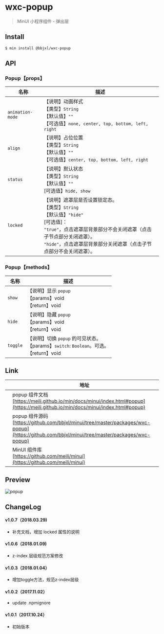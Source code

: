 # wxc-popup

> MinUI 小程序组件 - 弹出层

## Install

``` bash
$ min install @bbjxl/wxc-popup
```

## API

### Popup【props】

| 名称                  | 描述                         |
|----------------------|------------------------------|
|`animation-mode`           | 【说明】动画样式<br>【类型】`String`<br>【默认值】`""`<br>【可选值】`none, center, top, bottom, left, right`         |
|`align`           | 【说明】占位位置<br>【类型】`String`<br>【默认值】`""`<br>【可选值】`center, top, bottom, left, right`         |
|`status`           | 【说明】默认状态<br>【类型】`String`<br>【默认值】`""`<br>[可选值】`hide, show  `       |
|`locked`           | 【说明】遮罩层是否设置锁定态。<br>【类型】`String`<br>【默认值】`"hide"` <br>[可选值]：<br>`"true"`，点击遮罩层背景部分不会关闭遮罩（点击子节点部分关闭遮罩）。<br>`"hide"`，点击遮罩层背景部分关闭遮罩（点击子节点部分不会关闭遮罩）。<br>      |

### Popup【methods】

| 名称                  | 描述                         |
|----------------------|------------------------------|
|`show`         | 【说明】显示 `popup` <br>【params】void<br>【return】void        |
|`hide`			| 【说明】隐藏 `popup` <br>【params】void<br>【return】void		|
|`toggle`       | 【说明】切换 `popup` 的可见状态。<br>【params】`switch`: `Boolean`。可选。<br>【return】void|

## Link
||地址|
|--|---|
||popup 组件文档 <br> [https://meili.github.io/min/docs/minui/index.html#popup](https://meili.github.io/min/docs/minui/index.html#popup)<br>|
||popup 组件源码 <br> [https://github.com/bbjxl/minui/tree/master/packages/wxc-popup](https://github.com/bbjxl/minui/tree/master/packages/wxc-popup)<br>|
||MinUI 组件库 <br> [https://github.com/meili/minui](https://github.com/meili/minui) <br>|

## Preview
![popup](https://s10.mogucdn.com/mlcdn/c45406/171107_68e8eb623kc5gk73j8f6f99clfc4f_480x480.jpg_225x999.jpg)

##  ChangeLog
#### v1.0.7（2018.03.29)
- 补充文档，增加 locked 属性的说明

#### v1.0.6（2018.01.09)
- z-index 层级规范方案修改

#### v1.0.3（2018.01.04）

- 增加toggle方法，规范z-index层级

#### v1.0.2（2017.11.02）

- update .npmignore

#### v1.0.1（2017.10.24）

- 初始版本


